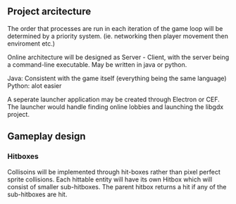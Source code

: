 ## Project arcitecture

The order that processes are run in each iteration of the game loop will be determined by a priority system. (ie. networking then player movement then enviroment etc.)

Online architecture will be designed as Server - Client, with the server being a command-line executable. May be written in java or python.  

Java: Consistent with the game itself (everything being the same language)  
Python: alot easier  

A seperate launcher application may be created through Electron or CEF. The launcher would handle finding online lobbies and launching the libgdx project. 

## Gameplay design 
### Hitboxes 
Collisoins will be implemented through hit-boxes rather than pixel perfect sprite collisions. Each hittable entity will have its own Hitbox which will consist of smaller sub-hitboxes. The parent hitbox returns a hit if any of the sub-hitboxes are hit. 